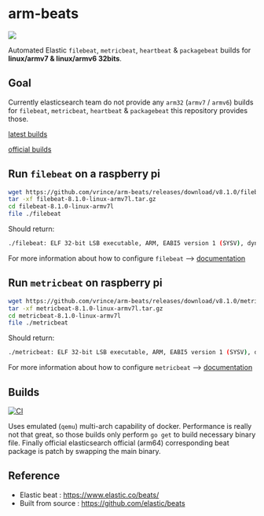 # arm-beats

![](https://badgen.net/github/release/vrince/arm-beats)


Automated Elastic `filebeat`, `metricbeat`, `heartbeat` & `packagebeat` builds for **linux/armv7 & linux/armv6 32bits**.

## Goal

Currently elasticsearch team do not provide any `arm32` (`armv7` / `armv6`) builds for `filebeat`, `metricbeat`, `heartbeat` & `packagebeat` this repository provides those.

[latest builds](https://github.com/vrince/arm-beats/releases)

[official builds](https://www.elastic.co/downloads/past-releases)

## Run `filebeat` on a raspberry pi

```bash
wget https://github.com/vrince/arm-beats/releases/download/v8.1.0/filebeat-8.1.0-linux-armv7l.tar.gz
tar -xf filebeat-8.1.0-linux-armv7l.tar.gz
cd filebeat-8.1.0-linux-armv7l
file ./filebeat
```

Should return:

```bash
./filebeat: ELF 32-bit LSB executable, ARM, EABI5 version 1 (SYSV), dynamically linked, interpreter /lib/ld-linux-armhf.so.3, for GNU/Linux 3.2.0, Go BuildID=q4tFca9OleP0Dj0JFsYO/wQvX_IvIiVb7CA7NFq-6/-Rsiwc2soS0qHYJ-YXvB/uOnOPHVTGBXMRzHgpC_p, BuildID[sha1]=0e3df053441d84a4a3e6aa3de827bd6984c2dd3a, not stripped
```

For more information about how to configure `filebeat` --> [documentation](https://www.elastic.co/guide/en/beats/filebeat/current/filebeat-overview.html)

## Run `metricbeat` on raspberry pi

```bash
wget https://github.com/vrince/arm-beats/releases/download/v8.1.0/metricbeat-8.1.0-linux-armv7l.tar.gz
tar -xf metricbeat-8.1.0-linux-armv7l.tar.gz
cd metricbeat-8.1.0-linux-armv7l
file ./metricbeat
```

Should return:

```bash
./metricbeat: ELF 32-bit LSB executable, ARM, EABI5 version 1 (SYSV), dynamically linked, interpreter /lib/ld-linux-armhf.so.3, for GNU/Linux 3.2.0, Go BuildID=KYjs2CEqzT9uxFYhahi8/A1OvIW-ClpB3kNBN-iU3/QZUh6d5es2uGo50jjYgF/i5J85A49bJtxHOYThpA7, BuildID[sha1]=6e5aa658d895ea6c01e21286b29faaedd658803f, not stripped
```

For more information about how to configure `metricbeat` --> [documentation](https://www.elastic.co/guide/en/beats/metricbeat/current/metricbeat-overview.html)

## Builds

[![CI](https://github.com/vrince/arm-beats/actions/workflows/beats.yml/badge.svg)](https://github.com/vrince/arm-beats/actions/workflows/beats.yml)

Uses emulated (`qemu`) multi-arch capability of docker. Performance is really not that great, so those builds only perform `go get` to build necessary binary file. Finally official elasticsearch official  (arm64) corresponding beat package is patch by swapping the main binary.

## Reference

* Elastic beat : https://www.elastic.co/beats/
* Built from source : https://github.com/elastic/beats
